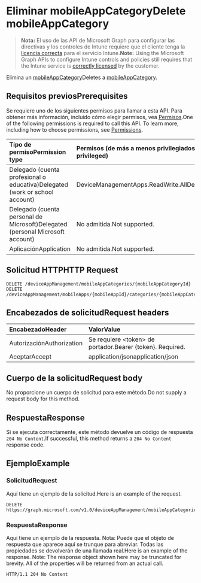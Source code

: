 # <a name="delete-mobileappcategory"></a><span data-ttu-id="6e2f9-101">Eliminar mobileAppCategory</span><span class="sxs-lookup"><span data-stu-id="6e2f9-101">Delete mobileAppCategory</span></span>

> <span data-ttu-id="6e2f9-102">**Nota:** El uso de las API de Microsoft Graph para configurar las directivas y los controles de Intune requiere que el cliente tenga la [licencia correcta](https://go.microsoft.com/fwlink/?linkid=839381) para el servicio Intune.</span><span class="sxs-lookup"><span data-stu-id="6e2f9-102">**Note:** Using the Microsoft Graph APIs to configure Intune controls and policies still requires that the Intune service is [correctly licensed](https://go.microsoft.com/fwlink/?linkid=839381) by the customer.</span></span>

<span data-ttu-id="6e2f9-103">Elimina un [mobileAppCategory](../resources/intune_apps_mobileappcategory.md)</span><span class="sxs-lookup"><span data-stu-id="6e2f9-103">Deletes a [mobileAppCategory](../resources/intune_apps_mobileappcategory.md).</span></span>
## <a name="prerequisites"></a><span data-ttu-id="6e2f9-104">Requisitos previos</span><span class="sxs-lookup"><span data-stu-id="6e2f9-104">Prerequisites</span></span>
<span data-ttu-id="6e2f9-p101">Se requiere uno de los siguientes permisos para llamar a esta API. Para obtener más información, incluido cómo elegir permisos, vea [Permisos](../../../concepts/permissions_reference.md).</span><span class="sxs-lookup"><span data-stu-id="6e2f9-p101">One of the following permissions is required to call this API. To learn more, including how to choose permissions, see [Permissions](../../../concepts/permissions_reference.md).</span></span>

|<span data-ttu-id="6e2f9-107">Tipo de permiso</span><span class="sxs-lookup"><span data-stu-id="6e2f9-107">Permission type</span></span>|<span data-ttu-id="6e2f9-108">Permisos (de más a menos privilegiados)</span><span class="sxs-lookup"><span data-stu-id="6e2f9-108">Permissions (from least to most privileged)</span></span>|
|:---|:---|
|<span data-ttu-id="6e2f9-109">Delegado (cuenta profesional o educativa)</span><span class="sxs-lookup"><span data-stu-id="6e2f9-109">Delegated (work or school account)</span></span>|<span data-ttu-id="6e2f9-110">DeviceManagementApps.ReadWrite.All</span><span class="sxs-lookup"><span data-stu-id="6e2f9-110">DeviceManagementApps.ReadWrite.All</span></span>|
|<span data-ttu-id="6e2f9-111">Delegado (cuenta personal de Microsoft)</span><span class="sxs-lookup"><span data-stu-id="6e2f9-111">Delegated (personal Microsoft account)</span></span>|<span data-ttu-id="6e2f9-112">No admitida.</span><span class="sxs-lookup"><span data-stu-id="6e2f9-112">Not supported.</span></span>|
|<span data-ttu-id="6e2f9-113">Aplicación</span><span class="sxs-lookup"><span data-stu-id="6e2f9-113">Application</span></span>|<span data-ttu-id="6e2f9-114">No admitida.</span><span class="sxs-lookup"><span data-stu-id="6e2f9-114">Not supported.</span></span>|

## <a name="http-request"></a><span data-ttu-id="6e2f9-115">Solicitud HTTP</span><span class="sxs-lookup"><span data-stu-id="6e2f9-115">HTTP Request</span></span>
<!-- {
  "blockType": "ignored"
}
-->
``` http
DELETE /deviceAppManagement/mobileAppCategories/{mobileAppCategoryId}
DELETE /deviceAppManagement/mobileApps/{mobileAppId}/categories/{mobileAppCategoryId}
```

## <a name="request-headers"></a><span data-ttu-id="6e2f9-116">Encabezados de solicitud</span><span class="sxs-lookup"><span data-stu-id="6e2f9-116">Request headers</span></span>
|<span data-ttu-id="6e2f9-117">Encabezado</span><span class="sxs-lookup"><span data-stu-id="6e2f9-117">Header</span></span>|<span data-ttu-id="6e2f9-118">Valor</span><span class="sxs-lookup"><span data-stu-id="6e2f9-118">Value</span></span>|
|:---|:---|
|<span data-ttu-id="6e2f9-119">Autorización</span><span class="sxs-lookup"><span data-stu-id="6e2f9-119">Authorization</span></span>|<span data-ttu-id="6e2f9-120">Se requiere &lt;token&gt; de portador.</span><span class="sxs-lookup"><span data-stu-id="6e2f9-120">Bearer {token}. Required.</span></span>|
|<span data-ttu-id="6e2f9-121">Aceptar</span><span class="sxs-lookup"><span data-stu-id="6e2f9-121">Accept</span></span>|<span data-ttu-id="6e2f9-122">application/json</span><span class="sxs-lookup"><span data-stu-id="6e2f9-122">application/json</span></span>|

## <a name="request-body"></a><span data-ttu-id="6e2f9-123">Cuerpo de la solicitud</span><span class="sxs-lookup"><span data-stu-id="6e2f9-123">Request body</span></span>
<span data-ttu-id="6e2f9-124">No proporcione un cuerpo de solicitud para este método.</span><span class="sxs-lookup"><span data-stu-id="6e2f9-124">Do not supply a request body for this method.</span></span>

## <a name="response"></a><span data-ttu-id="6e2f9-125">Respuesta</span><span class="sxs-lookup"><span data-stu-id="6e2f9-125">Response</span></span>
<span data-ttu-id="6e2f9-126">Si se ejecuta correctamente, este método devuelve un código de respuesta `204 No Content`.</span><span class="sxs-lookup"><span data-stu-id="6e2f9-126">If successful, this method returns a `204 No Content` response code.</span></span>

## <a name="example"></a><span data-ttu-id="6e2f9-127">Ejemplo</span><span class="sxs-lookup"><span data-stu-id="6e2f9-127">Example</span></span>
### <a name="request"></a><span data-ttu-id="6e2f9-128">Solicitud</span><span class="sxs-lookup"><span data-stu-id="6e2f9-128">Request</span></span>
<span data-ttu-id="6e2f9-129">Aquí tiene un ejemplo de la solicitud.</span><span class="sxs-lookup"><span data-stu-id="6e2f9-129">Here is an example of the request.</span></span>
``` http
DELETE https://graph.microsoft.com/v1.0/deviceAppManagement/mobileAppCategories/{mobileAppCategoryId}
```

### <a name="response"></a><span data-ttu-id="6e2f9-130">Respuesta</span><span class="sxs-lookup"><span data-stu-id="6e2f9-130">Response</span></span>
<span data-ttu-id="6e2f9-p102">Aquí tiene un ejemplo de la respuesta. Nota: Puede que el objeto de respuesta que aparece aquí se trunque para abreviar. Todas las propiedades se devolverán de una llamada real.</span><span class="sxs-lookup"><span data-stu-id="6e2f9-p102">Here is an example of the response. Note: The response object shown here may be truncated for brevity. All of the properties will be returned from an actual call.</span></span>
``` http
HTTP/1.1 204 No Content
```



